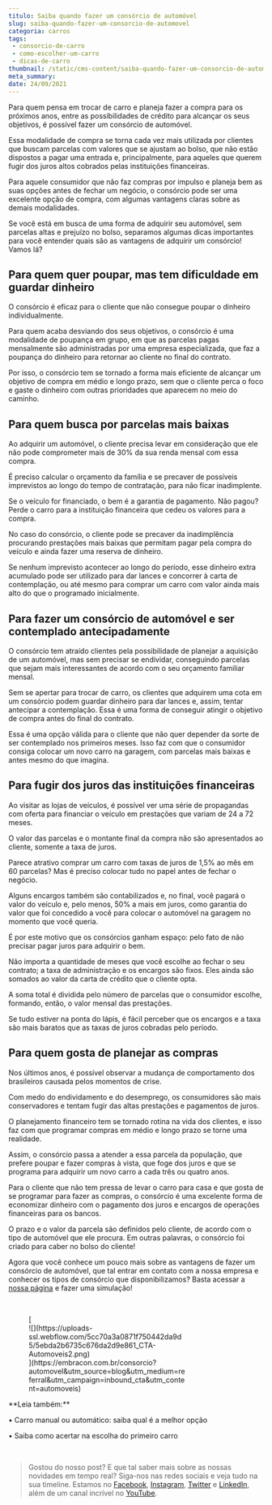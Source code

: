 ```yaml
---
titulo: Saiba quando fazer um consórcio de automóvel
slug: saiba-quando-fazer-um-consorcio-de-automovel
categoria: carros
tags:
 - consorcio-de-carro
 - como-escolher-um-carro
 - dicas-de-carro
thumbnail: /static/cms-content/saiba-quando-fazer-um-consorcio-de-automovel.jpg
meta_summary: 
date: 24/09/2021
---
```

Para quem pensa em trocar de carro e planeja fazer a compra para os próximos anos, entre as possibilidades de crédito para alcançar os seus objetivos, é possível fazer um consórcio de automóvel.

Essa modalidade de compra se torna cada vez mais utilizada por clientes que buscam parcelas com valores que se ajustam ao bolso, que não estão dispostos a pagar uma entrada e, principalmente, para aqueles que querem fugir dos juros altos cobrados pelas instituições financeiras.

Para aquele consumidor que não faz compras por impulso e planeja bem as suas opções antes de fechar um negócio, o consórcio pode ser uma excelente opção de compra, com algumas vantagens claras sobre as demais modalidades.

Se você está em busca de uma forma de adquirir seu automóvel, sem parcelas altas e prejuízo no bolso, separamos algumas dicas importantes para você entender quais são as vantagens de adquirir um consórcio! Vamos lá?

Para quem quer poupar, mas tem dificuldade em guardar dinheiro
--------------------------------------------------------------

O consórcio é eficaz para o cliente que não consegue poupar o dinheiro individualmente.

Para quem acaba desviando dos seus objetivos, o consórcio é uma modalidade de poupança em grupo, em que as parcelas pagas mensalmente são administradas por uma empresa especializada, que faz a poupança do dinheiro para retornar ao cliente no final do contrato.

Por isso, o consórcio tem se tornado a forma mais eficiente de alcançar um objetivo de compra em médio e longo prazo, sem que o cliente perca o foco e gaste o dinheiro com outras prioridades que aparecem no meio do caminho.

Para quem busca por parcelas mais baixas
----------------------------------------

Ao adquirir um automóvel, o cliente precisa levar em consideração que ele não pode comprometer mais de 30% da sua renda mensal com essa compra.

É preciso calcular o orçamento da família e se precaver de possíveis imprevistos ao longo do tempo de contratação, para não ficar inadimplente.

Se o veículo for financiado, o bem é a garantia de pagamento. Não pagou? Perde o carro para a instituição financeira que cedeu os valores para a compra.

No caso do consórcio, o cliente pode se precaver da inadimplência procurando prestações mais baixas que permitam pagar pela compra do veículo e ainda fazer uma reserva de dinheiro.

Se nenhum imprevisto acontecer ao longo do período, esse dinheiro extra acumulado pode ser utilizado para dar lances e concorrer à carta de contemplação, ou até mesmo para comprar um carro com valor ainda mais alto do que o programado inicialmente.

Para fazer um consórcio de automóvel e ser contemplado antecipadamente
----------------------------------------------------------------------

O consórcio tem atraído clientes pela possibilidade de planejar a aquisição de um automóvel, mas sem precisar se endividar, conseguindo parcelas que sejam mais interessantes de acordo com o seu orçamento familiar mensal.

Sem se apertar para trocar de carro, os clientes que adquirem uma cota em um consórcio podem guardar dinheiro para dar lances e, assim, tentar antecipar a contemplação. Essa é uma forma de conseguir atingir o objetivo de compra antes do final do contrato.

Essa é uma opção válida para o cliente que não quer depender da sorte de ser contemplado nos primeiros meses. Isso faz com que o consumidor consiga colocar um novo carro na garagem, com parcelas mais baixas e antes mesmo do que imagina.

Para fugir dos juros das instituições financeiras
-------------------------------------------------

Ao visitar as lojas de veículos, é possível ver uma série de propagandas com oferta para financiar o veículo em prestações que variam de 24 a 72 meses.

O valor das parcelas e o montante final da compra não são apresentados ao cliente, somente a taxa de juros.

Parece atrativo comprar um carro com taxas de juros de 1,5% ao mês em 60 parcelas? Mas é preciso colocar tudo no papel antes de fechar o negócio.

Alguns encargos também são contabilizados e, no final, você pagará o valor do veículo e, pelo menos, 50% a mais em juros, como garantia do valor que foi concedido a você para colocar o automóvel na garagem no momento que você queria.

É por este motivo que os consórcios ganham espaço: pelo fato de não precisar pagar juros para adquirir o bem.

Não importa a quantidade de meses que você escolhe ao fechar o seu contrato; a taxa de administração e os encargos são fixos. Eles ainda são somados ao valor da carta de crédito que o cliente opta.

A soma total é dividida pelo número de parcelas que o consumidor escolhe, formando, então, o valor mensal das prestações.

Se tudo estiver na ponta do lápis, é fácil perceber que os encargos e a taxa são mais baratos que as taxas de juros cobradas pelo período.

Para quem gosta de planejar as compras
--------------------------------------

Nos últimos anos, é possível observar a mudança de comportamento dos brasileiros causada pelos momentos de crise.

Com medo do endividamento e do desemprego, os consumidores são mais conservadores e tentam fugir das altas prestações e pagamentos de juros.

O planejamento financeiro tem se tornado rotina na vida dos clientes, e isso faz com que programar compras em médio e longo prazo se torne uma realidade.

Assim, o consórcio passa a atender a essa parcela da população, que prefere poupar e fazer compras à vista, que foge dos juros e que se programa para adquirir um novo carro a cada três ou quatro anos.

Para o cliente que não tem pressa de levar o carro para casa e que gosta de se programar para fazer as compras, o consórcio é uma excelente forma de economizar dinheiro com o pagamento dos juros e encargos de operações financeiras para os bancos.

O prazo e o valor da parcela são definidos pelo cliente, de acordo com o tipo de automóvel que ele procura. Em outras palavras, o consórcio foi criado para caber no bolso do cliente!

Agora que você conhece um pouco mais sobre as vantagens de fazer um consórcio de automóvel, que tal entrar em contato com a nossa empresa e conhecer os tipos de consórcio que disponibilizamos? Basta acessar a [nossa página](https://www.embracon.com.br/) e fazer uma simulação!

‍

<figure class="w-richtext-figure-type-image w-richtext-align-center" style="max-width:310px">[<div>![](https://uploads-ssl.webflow.com/5cc70a3a0871f750442da9d5/5ebda2b6735c676da2d9e861_CTA-Automoveis2.png)</div>](https://embracon.com.br/consorcio?automovel&utm_source=blog&utm_medium=referral&utm_campaign=inbound_cta&utm_content=automoveis)</figure>‍**Leia também:**

**‍**• Carro manual ou automático: saiba qual é a melhor opção

• Saiba como acertar na escolha do primeiro carro

‍

> Gostou do nosso post? E que tal saber mais sobre as nossas novidades em tempo real? Siga-nos nas redes sociais e veja tudo na sua timeline. Estamos no [Facebook](https://www.facebook.com/embracon/), [Instagram](https://www.instagram.com/embraconoficial/), [Twitter](https://twitter.com/embracon) e [LinkedIn](https://www.linkedin.com/company/1018875/), além de um canal incrível no [YouTube](https://www.youtube.com/channel/UCL-Y0mv9zc73Iek48NLUBzQ).

‍
